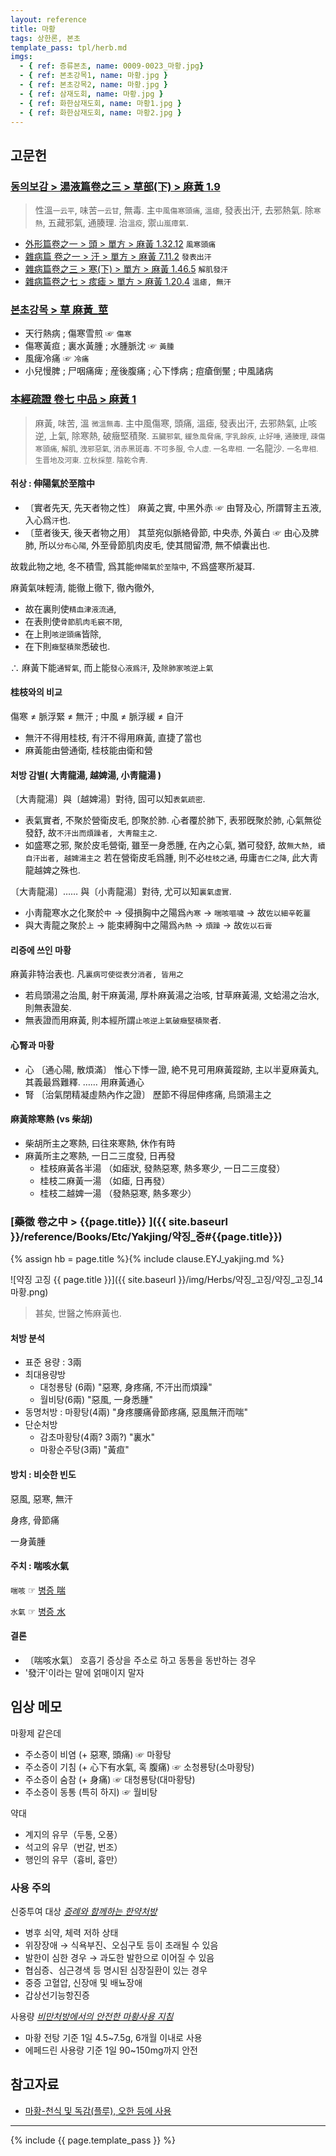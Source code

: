 ```yaml
---
layout: reference
title: 마황
tags: 상한론, 본초
template_pass: tpl/herb.md
imgs:
  - { ref: 증류본초, name: 0009-0023_마황.jpg}
  - { ref: 본초강목1, name: 마황.jpg }
  - { ref: 본초강목2, name: 마황.jpg }
  - { ref: 삼재도회, name: 마황.jpg }
  - { ref: 화한삼재도회, name: 마황1.jpg }
  - { ref: 화한삼재도회, name: 마황2.jpg }
---
```


## 고문헌


### [동의보감 > 湯液篇卷之三 > 草部(下) >  麻黃 1.9](https://mediclassics.kr/books/8/volume/22/#content_67)

> 性溫<small>一云平</small>, 味苦<small>一云甘</small>, 無毒. 主`中風傷寒頭痛`, `溫瘧`, 發表出汗, 去邪熱氣. 除`寒熱`, 五藏邪氣, 通腠理. 治`溫疫`, 禦`山嵐瘴氣`.

* [外形篇卷之一 > 頭 > 單方 >  麻黃 1.32.12](https://mediclassics.kr/books/8/volume/5/#content_358) `風寒頭痛`
* [雜病篇 卷之一 > 汗 > 單方 >  麻黃 7.11.2](https://mediclassics.kr/books/8/volume/9/#content_993) `發表出汗`
* [雜病篇卷之三 > 寒(下) > 單方 >  麻黃 1.46.5](https://mediclassics.kr/books/8/volume/11/#content_610) `解肌發汗`
* [雜病篇卷之七 > 痎瘧 > 單方 >  麻黃 1.20.4](https://mediclassics.kr/books/8/volume/15/#content_304) `溫瘧, 無汗`


### [본초강목 > 草	麻黃_莖](https://mediclassics.kr/books/190/volume/19#content_1452)

* 天行熱病 ; 傷寒雪煎 ☞ `傷寒`
* 傷寒黃疸 ; 裏水黃腫 ; 水腫脈沈 ☞ `黃腫`
* 風痺冷痛 ☞ `冷痛`
* 小兒慢脾 ; 尸咽痛痺 ; 産後腹痛 ; 心下悸病 ; 痘瘡倒黶 ; 中風諸病




### [本經疏證 卷七 中品 > 麻黃 1](https://mediclassics.kr/books/154/volume/7/#content_3)

> 麻黃, 味苦, 溫 <small>微溫無毒</small>. 主中風傷寒, 頭痛, 溫瘧, 發表出汗, 去邪熱氣, 止咳逆, 上氣, 除寒熱, 破癥堅積聚. <small>五臟邪氣, 緩急風脅痛, 字乳餘疾, 止好唾, 通腠理, 疎傷寒頭痛, 解肌, 洩邪惡氣, 消赤黑斑毒. 不可多服, 令人虛. 一名卑相.</small> 一名龍沙. <small>一名卑相. 生晋地及河東. 立秋採莖. 陰乾令靑.</small>

#### 취상 : 伸陽氣於至陰中

* 〔實者先天, 先天者物之性〕 麻黃之實, 中黑外赤 ☞ 由腎及心, 所謂腎主五液, 入心爲`汗`也.
* 〔莖者後天, 後天者物之用〕 其莖宛似脈絡骨節, 中央赤, 外黃白 ☞ 由心及脾肺, 所以`分布心陽`, 外至骨節肌肉皮毛, 使其間留滯, 無不傾囊出也.

故栽此物之地, 冬不積雪, 爲其能`伸陽氣於至陰中`, 不爲盛寒所凝耳.

麻黃氣味輕淸, 能徹上徹下, 徹內徹外,

* 故在裏則使`精血津液流通`,
* 在表則使`骨節肌肉毛竅不閉`,
* 在上則`咳逆頭痛`皆除,
* 在下則`癥堅積聚`悉破也.

∴ 麻黃下能`通腎氣`, 而上能`發心液爲汗`, 及`除肺家咳逆上氣`

#### 桂枝와의 비교

傷寒 ≠ 脈浮緊 ≠ 無汗 ; 中風 ≠ 脈浮緩 ≠ 自汗

* 無汗不得用桂枝, 有汗不得用麻黃, 直捷了當也
* 麻黃能由營通衛, 桂枝能由衛和營

#### 처방 감별( 大靑龍湯, 越婢湯, 小靑龍湯 )

〔大靑龍湯〕與〔越婢湯〕對待, 固可以知`表氣疏密`.

* 表氣實者, 不聚於營衛皮毛, 卽聚於肺. 心者覆於肺下, 表邪旣聚於肺, 心氣無從發舒, 故`不汗出而煩躁者, 大靑龍主之`.
* 如盛寒之邪, 聚於皮毛營衛, 雖至一身悉腫, 在內之心氣, 猶可發舒, 故`無大熱, 續自汗出者, 越婢湯主之` 若在營衛皮毛爲腫, 則不必`桂枝之通`, 毋庸`杏仁之降`, 此大靑龍越婢之殊也.

〔大靑龍湯〕…… 與〔小靑龍湯〕對待, 尤可以知`裏氣虛實`.

* 小靑龍寒水之化聚於`中`  → 侵損胸中之陽爲`內寒`  → `喘咳嘔噦` → 故`佐以細辛乾薑`
* 與大靑龍之聚於`上`	→ 能束縛胸中之陽爲`內熱` → `煩躁` → 故`佐以石膏`

#### 리증에 쓰인 마황

麻黃非特治表也. 凡`裏病可使從表分消者, 皆用之`

* 若烏頭湯之治風, 射干麻黃湯, 厚朴麻黃湯之治咳, 甘草麻黃湯, 文蛤湯之治水, 則無表證矣.
* 無表證而用麻黃, 則本經所謂`止咳逆上氣破癥堅積聚`者.

#### 心腎과 마황

* 心 〔通心陽, 散煩滿〕 惟心下悸一證, 絶不見可用麻黃蹤跡, 主以半夏麻黃丸, 其義最爲難釋. …… 用麻黃通心
* 腎 〔治氣閉精凝虛熱內作之證〕 歷節不得屈伸疼痛, 烏頭湯主之

#### 麻黃除寒熱 (vs 柴胡)

* 柴胡所主之寒熱, 曰往來寒熱, 休作有時
* 麻黃所主之寒熱, 一日二三度發, 日再發
  - 桂枝麻黃各半湯 （如瘧狀, 發熱惡寒, 熱多寒少, 一日二三度發）
  - 桂枝二麻黃一湯 （如瘧, 日再發）
  - 桂枝二越婢一湯 （發熱惡寒, 熱多寒少）



### [藥徵 卷之中 > {{page.title}} ]({{ site.baseurl }}/reference/Books/Etc/Yakjing/약징_중#{{page.title}})

{% assign hb = page.title %}{% include clause.EYJ_yakjing.md %}

![약징 고징 {{ page.title }}]({{ site.baseurl }}/img/Herbs/약징_고징/약징_고징_14마황.png)

> 甚矣, 世醫之怖麻黃也.

#### 처방 분석

* 표준 용량 : 3兩
* 최대용량방
  - 대청룡탕 (6兩) "惡寒, 身疼痛, 不汗出而煩躁"
  - 월비탕(6兩) "惡風, 一身悉腫"
* 동명처방 : 마황탕(4兩) "身疼腰痛骨節疼痛, 惡風無汗而喘"
* 단순처방
  - 감초마황탕(4兩? 3兩?) "裏水"
  - 마황순주탕(3兩) "黃疸"

#### 방치 : 비슷한 빈도

惡風, 惡寒, 無汗

身疼, 骨節痛

一身黃腫


#### 주치 : 喘咳水氣

`喘咳` ☞ [병증 喘]( {{site.sympurl}}/천 )

`水氣` ☞ [병증 水]( {{site.sympurl}}/수 )

#### 결론

* 〔喘咳水氣〕 호흡기 증상을 주소로 하고 동통을 동반하는 경우
* '發汗'이라는 말에 얽매이지 말자

## 임상 메모

마황제 같은데
* 주소증이 비염 (+ 惡寒, 頭痛) ☞ 마황탕
* 주소증이 기침 (+ 心下有水氣, 혹 腹痛) ☞ 소청룡탕(소마황탕)
* 주소증이 숨참 (+ 身痛) ☞ 대청룡탕(대마황탕)
* 주소증이 동통 (특히 하지) ☞ 월비탕

약대

* 계지의 유무（두통, 오풍）
* 석고의 유무（번갈, 번조）
* 행인의 유무（흉비, 흉만）

### 사용 주의

신중투여 대상 _[증례와 함께하는 한약처방]()_
* 병후 쇠약, 체력 저하 상태
* 위장장애 → 식욕부진、오심구토 등이 초래될 수 있음
* 발한이 심한 경우 → 과도한 발한으로 이어질 수 있음
* 협심증、심근경색 등 명시된 심장질환이 있는 경우
* 중증 고혈압, 신장애 및 배뇨장애
* 갑상선기능항진증

사용량 _[비만처방에서의 안전한 마황사용 지침](http://www.jkomor.org/journal/view.html?uid=147&page=&pn=mostread&sort=publish_Date%20DESC&spage=&vmd=Full)_
* 마황 전탕 기준 1일 4.5~7.5g, 6개월 이내로 사용
* 에페드린 사용량 기준 1일 90~150mg까지 안전


## 참고자료

* [마황-천식 및 독감(플루), 오한 등에 사용](http://www.mjmedi.com/news/articleView.html?idxno=30649)


***


{% include {{ page.template_pass }} %}
